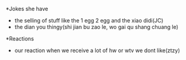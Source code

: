 *Jokes she have
- the selling of stuff like the 1 egg 2 egg and the xiao didi(JC)
- the dian you thingy(shi jian bu zao le, wo gai qu shang chuang le)

*Reactions
- our reaction when we receive a lot of hw or wtv we dont like(ztzy)
